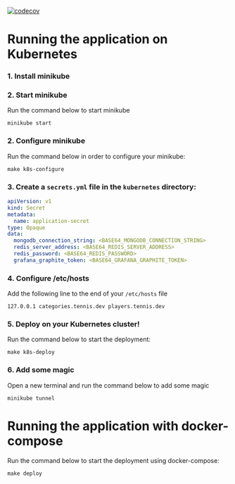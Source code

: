 [![codecov](https://codecov.io/gh/Neniel/gotennis/graph/badge.svg?token=DOLX5B94B0)](https://codecov.io/gh/Neniel/gotennis)


# Running the application on Kubernetes
### 1. Install minikube
### 2. Start minikube
Run the command below to start minikube
```
minikube start
```

### 2. Configure minikube
Run the command below in order to configure your minikube:
```
make k8s-configure
```

### 3. Create a `secrets.yml` file in the `kubernetes` directory:
```yml
apiVersion: v1
kind: Secret
metadata:
  name: application-secret
type: Opaque
data:
  mongodb_connection_string: <BASE64_MONGODB_CONNECTION_STRING>
  redis_server_address: <BASE64_REDIS_SERVER_ADDRESS>
  redis_password: <BASE64_REDIS_PASSWORD>
  grafana_graphite_token: <BASE64_GRAFANA_GRAPHITE_TOKEN>
```

### 4. Configure /etc/hosts

Add the following line to the end of your `/etc/hosts` file
```
127.0.0.1 categories.tennis.dev players.tennis.dev
```

### 5. Deploy on your Kubernetes cluster!
Run the command below to start the deployment:
```
make k8s-deploy
```

### 6. Add some magic
Open a new terminal and run the command below to add some magic
```
minikube tunnel
```

# Running the application with docker-compose

Run the command below to start the deployment using docker-compose:

```
make deploy
```
